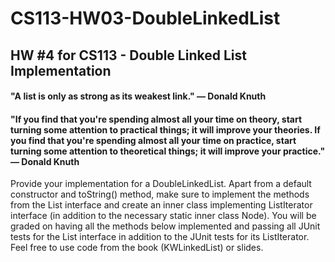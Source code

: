 # CS113-HW03-DoubleLinkedList
## HW #4 for CS113 - Double Linked List Implementation

#### "A list is only as strong as its weakest link." — Donald Knuth
#### "If you find that you're spending almost all your time on theory, start turning some attention to practical things; it will improve your theories. If you find that you're spending almost all your time on practice, start turning some attention to theoretical things; it will improve your practice." — Donald Knuth

Provide your implementation for a DoubleLinkedList<E>. Apart from a default constructor and toString() method, make sure to implement the methods from the List interface and create an inner class implementing ListIterator interface (in addition to the necessary static inner class Node<E>). You will be graded on having all the methods below implemented and passing all JUnit tests for the List interface in addition to the JUnit tests for its ListIterator. Feel free to use code from the book (KWLinkedList) or slides.
